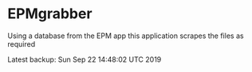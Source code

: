 # EPMgrabber
Using a database from the EPM app this application scrapes the files as required


Latest backup: Sun Sep 22 14:48:02 UTC 2019
